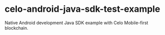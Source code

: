 # celo-android-java-sdk-test-example
Native Android development Java SDK example with Celo Mobile-first blockchain.
